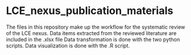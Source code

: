 # LCE_nexus_publication_materials

The files in this repository make up the workflow for the systematic review of the LCE nexus.
Data items extracted from the reviewed literature are included in the .xlsx file
Data transformation is done with the two python scripts. 
Data visualization is done with the .R script.
